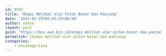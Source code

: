 ```yaml
---
id: 9297
title: 'Mimpi Melihat Ular Piton Besar Dan Panjang'
date: '2023-02-25T02:43:23+00:00'
author: admin
layout: post
guid: 'https://bos.awn.biz.id/mimpi-melihat-ular-piton-besar-dan-panjang/'
permalink: /mimpi-melihat-ular-piton-besar-dan-panjang/
categories:
    - Uncategorized
---
```


